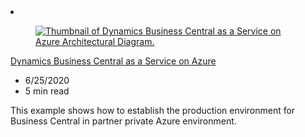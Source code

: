<!-- This file is automatically generated by build/architectures/build_index.py. Any updates will be lost. -->

<!-- markdownlint-disable MD033 -->

<li class="grid-item item-column" data-categories="Compute ">
<article class="card">
    <div class="card-header has-margin-bottom-none" aria-hidden="true">
        <figure class="image diagram has-height-175 has-overflow-hidden level">
            <a href="/azure/architecture/solutions/dynamics-365-scenarios"><img src="/azure/architecture/browse/thumbs/business-central.png" class="diagram" alt="Thumbnail of Dynamics Business Central as a Service on Azure Architectural Diagram." data-linktype="relative-path"></a>
        </figure>
    </div>
    <div class="card-content">
        <a class="card-content-title has-margin-top-none" href="/azure/architecture/solutions/dynamics-365-scenarios">
            <p>Dynamics Business Central as a Service on Azure</p>
        </a>
        <ul class="card-content-metadata">
            <li>6/25/2020</li>
            <li>5 min read</li>
        </ul>
        <p class="card-content-description">This example shows how to establish the production environment for Business Central in partner private Azure environment.</p>
        <div class="bottom-to-top-fade is-hidden-mobile"></div>
    </div>
</article>
</li>
